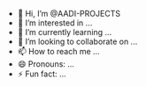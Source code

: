 - 👋 Hi, I’m @AADI-PROJECTS
- 👀 I’m interested in ...
- 🌱 I’m currently learning ...
- 💞️ I’m looking to collaborate on ...
- 📫 How to reach me ...
- 😄 Pronouns: ...
- ⚡ Fun fact: ...

<!---
AADI-PROJECTS/AADI-PROJECTS is a ✨ special ✨ repository because its `README.md` (this file) appears on your GitHub profile.
You can click the Preview link to take a look at your changes.
--->
